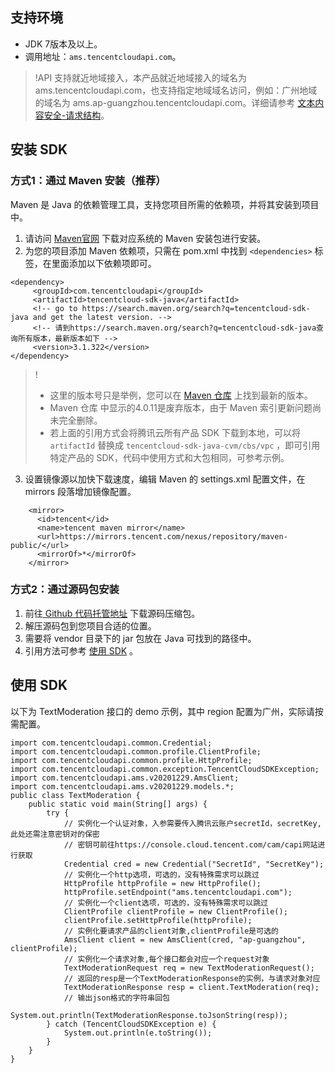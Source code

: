 ## 支持环境
- JDK 7版本及以上。
- 调用地址：`ams.tencentcloudapi.com`。
>!API 支持就近地域接入，本产品就近地域接入的域名为 ams.tencentcloudapi.com，也支持指定地域域名访问，例如：广州地域的域名为 ams.ap-guangzhou.tencentcloudapi.com。详细请参考 [文本内容安全-请求结构](https://cloud.tencent.com/document/product/1219/53261)。
>

## 安装 SDK
### 方式1：通过 Maven 安装（推荐）
Maven 是 Java 的依赖管理工具，支持您项目所需的依赖项，并将其安装到项目中。
1. 请访问 [Maven官网](https://maven.apache.org/) 下载对应系统的 Maven 安装包进行安装。
2. 为您的项目添加 Maven 依赖项，只需在 pom.xml 中找到 `<dependencies>` 标签，在里面添加以下依赖项即可。
```
<dependency>
     <groupId>com.tencentcloudapi</groupId>
     <artifactId>tencentcloud-sdk-java</artifactId>
     <!-- go to https://search.maven.org/search?q=tencentcloud-sdk-java and get the latest version. -->
     <!-- 请到https://search.maven.org/search?q=tencentcloud-sdk-java查询所有版本，最新版本如下 -->
     <version>3.1.322</version>
</dependency>
```
>!
>- 这里的版本号只是举例，您可以在 [Maven 仓库](https://search.maven.org/search?q=tencentcloud-sdk-java) 上找到最新的版本。
>- Maven 仓库 中显示的4.0.11是废弃版本，由于 Maven 索引更新问题尚未完全删除。
>- 若上面的引用方式会将腾讯云所有产品 SDK 下载到本地，可以将 `artifactId` 替换成 `tencentcloud-sdk-java-cvm/cbs/vpc` ，即可引用特定产品的 SDK，代码中使用方式和大包相同，可参考示例。
>
3.  设置镜像源以加快下载速度，编辑 Maven 的 settings.xml 配置文件，在 mirrors 段落增加镜像配置。
```
    <mirror>
      <id>tencent</id>
      <name>tencent maven mirror</name>
      <url>https://mirrors.tencent.com/nexus/repository/maven-public/</url>
      <mirrorOf>*</mirrorOf>
    </mirror>
```

### 方式2：通过源码包安装
1.  前往[ Github 代码托管地址](https://github.com/tencentcloud/tencentcloud-sdk-java) 下载源码压缩包。
2.  解压源码包到您项目合适的位置。
3.  需要将 vendor 目录下的 jar 包放在 Java 可找到的路径中。
4.  引用方法可参考 [使用 SDK](#SDK) 。

## 使用 SDK[](id:SDK)
以下为 TextModeration 接口的 demo 示例，其中 region 配置为广州，实际请按需配置。

```
import com.tencentcloudapi.common.Credential;
import com.tencentcloudapi.common.profile.ClientProfile;
import com.tencentcloudapi.common.profile.HttpProfile;
import com.tencentcloudapi.common.exception.TencentCloudSDKException;
import com.tencentcloudapi.ams.v20201229.AmsClient;
import com.tencentcloudapi.ams.v20201229.models.*;
public class TextModeration {
	public static void main(String[] args) {
		try {
			// 实例化一个认证对象，入参需要传入腾讯云账户secretId，secretKey,此处还需注意密钥对的保密 
			// 密钥可前往https://console.cloud.tencent.com/cam/capi网站进行获取 
			Credential cred = new Credential("SecretId", "SecretKey");
			// 实例化一个http选项，可选的，没有特殊需求可以跳过 
			HttpProfile httpProfile = new HttpProfile();
			httpProfile.setEndpoint("ams.tencentcloudapi.com");
			// 实例化一个client选项，可选的，没有特殊需求可以跳过 
			ClientProfile clientProfile = new ClientProfile();
			clientProfile.setHttpProfile(httpProfile);
			// 实例化要请求产品的client对象,clientProfile是可选的 
			AmsClient client = new AmsClient(cred, "ap-guangzhou", clientProfile);
			// 实例化一个请求对象,每个接口都会对应一个request对象 
			TextModerationRequest req = new TextModerationRequest();
			// 返回的resp是一个TextModerationResponse的实例，与请求对象对应 
			TextModerationResponse resp = client.TextModeration(req);
			// 输出json格式的字符串回包 
			System.out.println(TextModerationResponse.toJsonString(resp));
		} catch (TencentCloudSDKException e) {
			System.out.println(e.toString());
		}
	}
}
```
